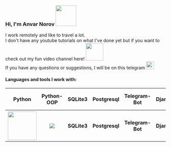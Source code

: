 ### Hi, I'm Anvar Norov <img src="https://media.giphy.com/media/pNN1wkWBfBhOt4txUP/giphy.gif" width="65px">
I work remotely and like to travel a lot.<br>
I don't have any youtube tutorials on what I've done yet but if you want to check out my fun video channel here! <a href="https://www.youtube.com/channel/UCPQ3FAImgMI2qjL2n_Z233Q"> <img src="https://vectorseek.com/wp-content/uploads/2022/02/Youtube-Icon-Logo-Vector.jpg" width="55px"></a> <br>
If you have any questions or suggestions, I will be on this telegram <a href="https://t.me/N0_C0mment"> <img src="https://encrypted-tbn0.gstatic.com/images?q=tbn:ANd9GcTh84KCFoIBoxRuILJaVxZiQAvuqziH6A38Ow&usqp=CAU" width="25px"></a><br>
#### Languages and tools I work with:
<table>
	<tr>
		<th>Python</th>
		<th>Python-OOP</th>
		<th>SQLite3</th>
    		<th>Postgresql</th>
    		<th>Telegram-Bot</th>
    		<th>Django</th>
    		<th>Office Programms Pack</th>
	</tr>
  	<tr>
		<th><img src="https://banner2.cleanpng.com/20180506/ile/kisspng-python-programming-language-computer-programming-5aefaba25ef4a4.302516281525656482389.jpg" width="90px"></th>
		<th><img src="https://i.ytimg.com/vi/8cmQHom36_w/hqdefault.jpg?sqp=-oaymwEWCKgBEF5IWvKriqkDCQgBFQAAiEIYAQ==&rs=AOn4CLBj62AbL-o6wqn7SSOtYSgL0RDGsw" widht="25px"></th>
		<th>SQLite3</th>
    		<th>Postgresql</th>
   		<th>Telegram-Bot</th>
    		<th>Django</th>
   		<th>Office Programms Pack</th>
	</tr>
</table>
